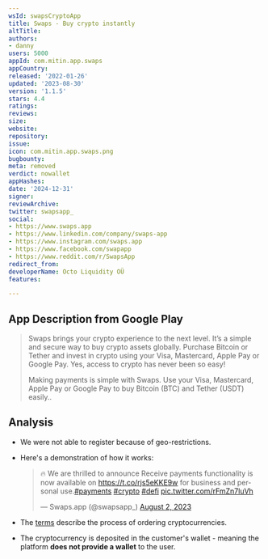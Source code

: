 ```yaml
---
wsId: swapsCryptoApp
title: Swaps - Buy crypto instantly
altTitle: 
authors:
- danny
users: 5000
appId: com.mitin.app.swaps
appCountry: 
released: '2022-01-26'
updated: '2023-08-30'
version: '1.1.5'
stars: 4.4
ratings: 
reviews: 
size: 
website: 
repository: 
issue: 
icon: com.mitin.app.swaps.png
bugbounty: 
meta: removed
verdict: nowallet
appHashes: 
date: '2024-12-31'
signer: 
reviewArchive: 
twitter: swapsapp_
social:
- https://www.swaps.app
- https://www.linkedin.com/company/swaps-app
- https://www.instagram.com/swaps.app
- https://www.facebook.com/swapapp
- https://www.reddit.com/r/SwapsApp
redirect_from: 
developerName: Octo Liquidity OÜ
features: 

---
```


## App Description from Google Play

  > Swaps brings your crypto experience to the next level. It’s a simple and secure way to buy crypto assets globally. Purchase Bitcoin or Tether and invest in crypto using your Visa, Mastercard, Apple Pay or Google Pay. Yes, access to crypto has never been so easy!
  >
  > Making payments is simple with Swaps. Use your Visa, Mastercard, Apple Pay or Google Pay to buy Bitcoin (BTC) and Tether (USDT) easily..

## Analysis 

- We were not able to register because of geo-restrictions.
- Here's a demonstration of how it works:

  <blockquote class="twitter-tweet"><p lang="en" dir="ltr">🔥 We are thrilled to announce Receive payments functionality is now available on <a href="https://t.co/rjs5eKKE9w">https://t.co/rjs5eKKE9w</a> for business and personal use.<a href="https://twitter.com/hashtag/payments?src=hash&amp;ref_src=twsrc%5Etfw">#payments</a> <a href="https://twitter.com/hashtag/crypto?src=hash&amp;ref_src=twsrc%5Etfw">#crypto</a> <a href="https://twitter.com/hashtag/defi?src=hash&amp;ref_src=twsrc%5Etfw">#defi</a> <a href="https://t.co/rFmZn7luVh">pic.twitter.com/rFmZn7luVh</a></p>&mdash; Swaps.app (@swapsapp_) <a href="https://twitter.com/swapsapp_/status/1686664388827111424?ref_src=twsrc%5Etfw">August 2, 2023</a></blockquote> <script async src="https://platform.twitter.com/widgets.js" charset="utf-8"></script>

- The [terms](https://help.swaps.app/en/articles/5981530-terms-and-conditions) describe the process of ordering cryptocurrencies.
- The cryptocurrency is deposited in the customer's wallet - meaning the platform **does not provide a wallet** to the user.